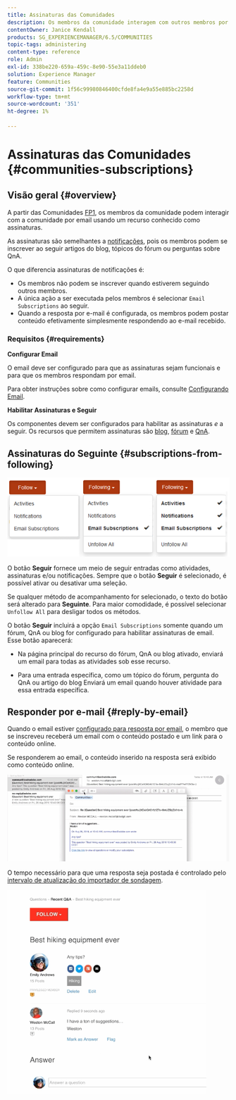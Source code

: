 ```yaml
---
title: Assinaturas das Comunidades
description: Os membros da comunidade interagem com outros membros por email
contentOwner: Janice Kendall
products: SG_EXPERIENCEMANAGER/6.5/COMMUNITIES
topic-tags: administering
content-type: reference
role: Admin
exl-id: 338be220-659a-459c-8e90-55e3a11ddeb0
solution: Experience Manager
feature: Communities
source-git-commit: 1f56c99980846400cfde8fa4e9a55e885bc2258d
workflow-type: tm+mt
source-wordcount: '351'
ht-degree: 1%

---
```


# Assinaturas das Comunidades {#communities-subscriptions}

## Visão geral {#overview}

A partir das Comunidades [FP1](deploy-communities.md#latestfeaturepack), os membros da comunidade podem interagir com a comunidade por email usando um recurso conhecido como assinaturas.

As assinaturas são semelhantes a [notificações](notifications.md), pois os membros podem se inscrever ao seguir artigos do blog, tópicos do fórum ou perguntas sobre QnA.

O que diferencia assinaturas de notificações é:

* Os membros não podem se inscrever quando estiverem seguindo outros membros.
* A única ação a ser executada pelos membros é selecionar `Email Subscriptions` ao seguir.
* Quando a resposta por e-mail é configurada, os membros podem postar conteúdo efetivamente simplesmente respondendo ao e-mail recebido.

### Requisitos {#requirements}

**Configurar Email**

O email deve ser configurado para que as assinaturas sejam funcionais e para que os membros respondam por email.

Para obter instruções sobre como configurar emails, consulte [Configurando Email](email.md).

**Habilitar Assinaturas e Seguir**

Os componentes devem ser configurados para habilitar as assinaturas *e* a seguir. Os recursos que permitem assinaturas são [blog](blog-feature.md), [fórum](forum.md) e [QnA](working-with-qna.md).

## Assinaturas do Seguinte {#subscriptions-from-following}

![assinatura-sequência](assets/subscription-following.png)

O botão **Seguir** fornece um meio de seguir entradas como atividades, assinaturas e/ou notificações. Sempre que o botão **Seguir** é selecionado, é possível ativar ou desativar uma seleção.

Se qualquer método de acompanhamento for selecionado, o texto do botão será alterado para **Seguinte**. Para maior comodidade, é possível selecionar `Unfollow All` para desligar todos os métodos.

O botão **Seguir** incluirá a opção `Email Subscriptions` somente quando um fórum, QnA ou blog for configurado para habilitar assinaturas de email. Esse botão aparecerá:

* Na página principal do recurso do fórum, QnA ou blog ativado, enviará um email para todas as atividades sob esse recurso.

* Para uma entrada específica, como um tópico do fórum, pergunta do QnA ou artigo do blog Enviará um email quando houver atividade para essa entrada específica.

## Responder por e-mail {#reply-by-email}

Quando o email estiver [configurado para resposta por email](email.md#configure-polling-importer), o membro que se inscreveu receberá um email com o conteúdo postado e um link para o conteúdo online.

Se responderem ao email, o conteúdo inserido na resposta será exibido como conteúdo online.

![resposta-email](assets/email-reply.png)

O tempo necessário para que uma resposta seja postada é controlado pelo [intervalo de atualização do importador de sondagem](email.md#configure-polling-importer).

![QA](assets/qa.png)
